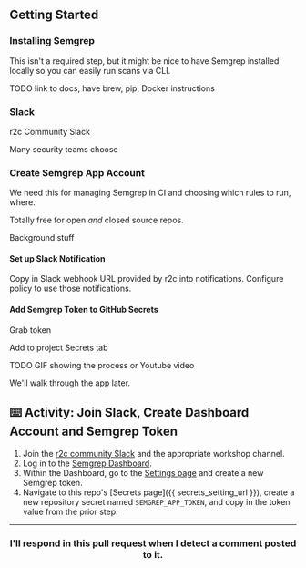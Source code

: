 ## Getting Started

### Installing Semgrep

This isn't a required step, but it might be nice to have Semgrep installed locally so you can easily run scans via CLI.

TODO link to docs, have brew, pip, Docker instructions

### Slack

r2c Community Slack


Many security teams choose 

### Create Semgrep App Account

We need this for managing Semgrep in CI and choosing which rules to run, where.

Totally free for open *and* closed source repos.

Background stuff

#### Set up Slack Notification

Copy in Slack webhook URL provided by r2c into notifications. Configure policy to use those notifications.

#### Add Semgrep Token to GitHub Secrets

Grab token

Add to project Secrets tab

TODO GIF showing the process or Youtube video

We'll walk through the app later.

## ⌨️ Activity: Join Slack, Create Dashboard Account and Semgrep Token

1. Join the [r2c community Slack](https://r2c.dev/slack) and the appropriate workshop channel.
2. Log in to the [Semgrep Dashboard](https://semgrep.dev/manage/).
3. Within the Dashboard, go to the [Settings page](https://semgrep.dev/manage/settings) and create a new Semgrep token.
4. Navigate to this repo's [Secrets page]({{ secrets_setting_url }}), create a new repository secret named `SEMGREP_APP_TOKEN`, and copy in the token value from the prior step.

<hr>
<h3 align="center">I'll respond in this pull request when I detect a comment posted to it.</h3>


